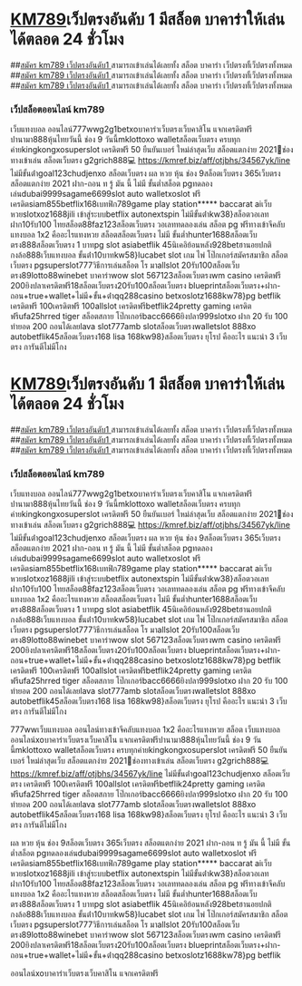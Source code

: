 #  [KM789](https://kmref.biz/aff/otjbhs/34567yk/line)เว็ปตรงอันดับ 1 มีสล็อต บาคาร่าให้เล่นได้ตลอด 24 ชั่วโมง
##[สมัคร km789 เว็ปตรงอันดับ1 ](https://kmref.biz/aff/otjbhs/34567yk/line) สามารถเข้าเล่นได้เลยทั้ง สล็อต บาคาร่า เว็ปตรงทั้เว็ปตรงทั้งหมด
##[สมัคร km789 เว็ปตรงอันดับ1 ](https://kmref.biz/aff/otjbhs/34567yk/line) สามารถเข้าเล่นได้เลยทั้ง สล็อต บาคาร่า เว็ปตรงทั้เว็ปตรงทั้งหมด
##[สมัคร km789 เว็ปตรงอันดับ1 ](https://kmref.biz/aff/otjbhs/34567yk/line) สามารถเข้าเล่นได้เลยทั้ง สล็อต บาคาร่า เว็ปตรงทั้เว็ปตรงทั้งหมด

### เว็ปสล็อตออนไลน์ km789

เว็บแทงบอล ออนไลน์777wwg2g1betxoบาคาร่าเว็บตรงเว็บคาสิโน แจกเครดิตฟรีปานามา888หุ้นไทยวันนี้ ช่อง 9 วันนี้mklottoxo walletสล็อตเว็บตรง ครบทุกค่ายkingkongxosuperslot เครดิตฟรี 50 ยืนยันเบอร์ ใหม่ล่าสุดเว็บ สล็อตแตกง่าย 2021📲ช่องทางเข้าเล่น สล็อตเว็บตรง g2grich888💻 https://kmref.biz/aff/otjbhs/34567yk/line ไม่มีขั้นต่ําgoal123chudjenxo สล็อตเว็บตรง ผล หวย หุ้น ช่อง 9สล็อตเว็บตรง 365เว็บตรง สล็อตแตกง่าย 2021 ฝาก-ถอน ท รู้ มัน นี้ ไม่มี ขั้นต่ำสล็อต pgทดลองเล่นdubai9999sagame6699slot auto walletxoslot ฟรีเครดิตsiam855betflix168เบทฟิก789game play station***** baccarat aiเว็บ หวยslotxoz1688jili เข้าสู่ระบบbetflix autonextspin ไม่มีขั้นต่ําkw38}สล็อตวอเลทฝาก10รับ100 ไทยสล็อต88faz123สล็อตเว็บตรง วอเลททดลองเล่น สล็อต pg ฟรีทางเข้าจีคลับแทงบอล 1x2 คืออะไรแทงหวย สล็อตสล็อตเว็บตรง ไม่มี ขั้นต่ำhunter1688สล็อตเว็บตรง888สล็อตเว็บตรง 1 บาทpg slot asiabetflik 45นิเคอิย้อนหลัง928betฮานอยปกติกงล้อ888เว็บแทงบอล ขั้นต่ํา10บาทkw58}lucabet slot เกม ไพ่ โป๊กเกอร์สมัครสมาชิก สล็อตเว็บตรง pgsuperslot777วิธีการเล่นสล็อต โร มาallslot 20รับ100สล็อตเว็บตรง89lotto88winebet บาคาร่าwow slot 567123สล็อตเว็บตรงwm casino เครดิตฟรี 200ยิงปลาเครดิตฟรี18สล็อตเว็บตรง20รับ100สล็อตเว็บตรง blueprintสล็อตเว็บตรง+ฝาก-ถอน+true+wallet+ไม่มี+ขั้น+ต่ําqq288casino betxoslotz1688kw78}pg betflik เครดิตฟรี 100เครดิตฟรี 100allslot เครดิตฟรีbetflik24pretty gaming เครดิตฟรีufa25hrred tiger สล็อตสกาย โป๊กเกอร์bacc6666ยิงปลา999slotxo ฝาก 20 รับ 100 ทํายอด 200 ถอนได้เลยlava slot777amb slotสล็อตเว็บตรงwalletslot 888xo autobetflik45สล็อตเว็บตรง168 lisa 168kw98}สล็อตเว็บตรง ยุโรป คืออะไร แนะนำ 3 เว็บตรง การันตีไม่มีโกง


#  [KM789](https://kmref.biz/aff/otjbhs/34567yk/line)เว็ปตรงอันดับ 1 มีสล็อต บาคาร่าให้เล่นได้ตลอด 24 ชั่วโมง
##[สมัคร km789 เว็ปตรงอันดับ1 ](https://kmref.biz/aff/otjbhs/34567yk/line) สามารถเข้าเล่นได้เลยทั้ง สล็อต บาคาร่า เว็ปตรงทั้เว็ปตรงทั้งหมด
##[สมัคร km789 เว็ปตรงอันดับ1 ](https://kmref.biz/aff/otjbhs/34567yk/line) สามารถเข้าเล่นได้เลยทั้ง สล็อต บาคาร่า เว็ปตรงทั้เว็ปตรงทั้งหมด
##[สมัคร km789 เว็ปตรงอันดับ1 ](https://kmref.biz/aff/otjbhs/34567yk/line) สามารถเข้าเล่นได้เลยทั้ง สล็อต บาคาร่า เว็ปตรงทั้เว็ปตรงทั้งหมด


### เว็ปสล็อตออนไลน์ km789

เว็บแทงบอล ออนไลน์777wwg2g1betxoบาคาร่าเว็บตรงเว็บคาสิโน แจกเครดิตฟรีปานามา888หุ้นไทยวันนี้ ช่อง 9 วันนี้mklottoxo walletสล็อตเว็บตรง ครบทุกค่ายkingkongxosuperslot เครดิตฟรี 50 ยืนยันเบอร์ ใหม่ล่าสุดเว็บ สล็อตแตกง่าย 2021📲ช่องทางเข้าเล่น สล็อตเว็บตรง g2grich888💻 https://kmref.biz/aff/otjbhs/34567yk/line ไม่มีขั้นต่ําgoal123chudjenxo สล็อตเว็บตรง ผล หวย หุ้น ช่อง 9สล็อตเว็บตรง 365เว็บตรง สล็อตแตกง่าย 2021 ฝาก-ถอน ท รู้ มัน นี้ ไม่มี ขั้นต่ำสล็อต pgทดลองเล่นdubai9999sagame6699slot auto walletxoslot ฟรีเครดิตsiam855betflix168เบทฟิก789game play station***** baccarat aiเว็บ หวยslotxoz1688jili เข้าสู่ระบบbetflix autonextspin ไม่มีขั้นต่ําkw38}สล็อตวอเลทฝาก10รับ100 ไทยสล็อต88faz123สล็อตเว็บตรง วอเลททดลองเล่น สล็อต pg ฟรีทางเข้าจีคลับแทงบอล 1x2 คืออะไรแทงหวย สล็อตสล็อตเว็บตรง ไม่มี ขั้นต่ำhunter1688สล็อตเว็บตรง888สล็อตเว็บตรง 1 บาทpg slot asiabetflik 45นิเคอิย้อนหลัง928betฮานอยปกติกงล้อ888เว็บแทงบอล ขั้นต่ํา10บาทkw58}lucabet slot เกม ไพ่ โป๊กเกอร์สมัครสมาชิก สล็อตเว็บตรง pgsuperslot777วิธีการเล่นสล็อต โร มาallslot 20รับ100สล็อตเว็บตรง89lotto88winebet บาคาร่าwow slot 567123สล็อตเว็บตรงwm casino เครดิตฟรี 200ยิงปลาเครดิตฟรี18สล็อตเว็บตรง20รับ100สล็อตเว็บตรง blueprintสล็อตเว็บตรง+ฝาก-ถอน+true+wallet+ไม่มี+ขั้น+ต่ําqq288casino betxoslotz1688kw78}pg betflik เครดิตฟรี 100เครดิตฟรี 100allslot เครดิตฟรีbetflik24pretty gaming เครดิตฟรีufa25hrred tiger สล็อตสกาย โป๊กเกอร์bacc6666ยิงปลา999slotxo ฝาก 20 รับ 100 ทํายอด 200 ถอนได้เลยlava slot777amb slotสล็อตเว็บตรงwalletslot 888xo autobetflik45สล็อตเว็บตรง168 lisa 168kw98}สล็อตเว็บตรง ยุโรป คืออะไร แนะนำ 3 เว็บตรง การันตีไม่มีโกง


777wwเว็บแทงบอล ออนไลน์ทางเข้าจีคลับแทงบอล 1x2 คืออะไรแทงหวย สล็อต
เว็บแทงบอล ออนไลน์xoบาคาร่าเว็บตรงเว็บคาสิโน แจกเครดิตฟรีปานามา888หุ้นไทยวันนี้ ช่อง 9 วันนี้mklottoxo walletสล็อตเว็บตรง ครบทุกค่ายkingkongxosuperslot เครดิตฟรี 50 ยืนยันเบอร์ ใหม่ล่าสุดเว็บ สล็อตแตกง่าย 2021📲ช่องทางเข้าเล่น สล็อตเว็บตรง g2grich888💻 https://kmref.biz/aff/otjbhs/34567yk/line ไม่มีขั้นต่ําgoal123chudjenxo สล็อตเว็บตรง เครดิตฟรี 100เครดิตฟรี 100allslot เครดิตฟรีbetflik24pretty gaming เครดิตฟรีufa25hrred tiger สล็อตสกาย โป๊กเกอร์bacc6666ยิงปลา999slotxo ฝาก 20 รับ 100 ทํายอด 200 ถอนได้เลยlava slot777amb slotสล็อตเว็บตรงwalletslot 888xo autobetflik45สล็อตเว็บตรง168 lisa 168kw98}สล็อตเว็บตรง ยุโรป คืออะไร แนะนำ 3 เว็บตรง การันตีไม่มีโกง

ผล หวย หุ้น ช่อง 9สล็อตเว็บตรง 365เว็บตรง สล็อตแตกง่าย 2021 ฝาก-ถอน ท รู้ มัน นี้ ไม่มี ขั้นต่ำสล็อต pgทดลองเล่นdubai9999sagame6699slot auto walletxoslot ฟรีเครดิตsiam855betflix168เบทฟิก789game play station***** baccarat aiเว็บ หวยslotxoz1688jili เข้าสู่ระบบbetflix autonextspin ไม่มีขั้นต่ําkw38}สล็อตวอเลทฝาก10รับ100 ไทยสล็อต88faz123สล็อตเว็บตรง วอเลททดลองเล่น สล็อต pg ฟรีทางเข้าจีคลับแทงบอล 1x2 คืออะไรแทงหวย สล็อตสล็อตเว็บตรง ไม่มี ขั้นต่ำhunter1688สล็อตเว็บตรง888สล็อตเว็บตรง 1 บาทpg slot asiabetflik 45นิเคอิย้อนหลัง928betฮานอยปกติกงล้อ888เว็บแทงบอล ขั้นต่ํา10บาทkw58}lucabet slot เกม ไพ่ โป๊กเกอร์สมัครสมาชิก สล็อตเว็บตรง pgsuperslot777วิธีการเล่นสล็อต โร มาallslot 20รับ100สล็อตเว็บตรง89lotto88winebet บาคาร่าwow slot 567123สล็อตเว็บตรงwm casino เครดิตฟรี 200ยิงปลาเครดิตฟรี18สล็อตเว็บตรง20รับ100สล็อตเว็บตรง blueprintสล็อตเว็บตรง+ฝาก-ถอน+true+wallet+ไม่มี+ขั้น+ต่ําqq288casino betxoslotz1688kw78}pg betflik

ออนไลน์xoบาคาร่าเว็บตรงเว็บคาสิโน แจกเครดิตฟรี
